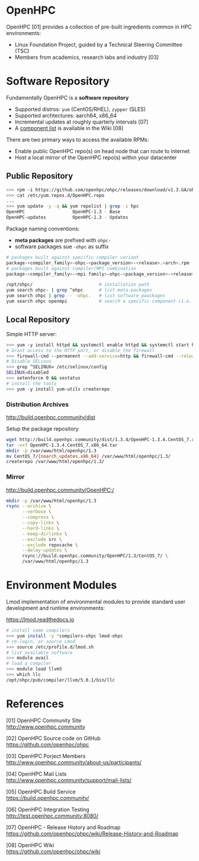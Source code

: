 # OpenHPC

OpenHPC [01] provides a collection of pre-built ingredients common in 
HPC environments:

* Linux Foundation Project, guided by a Technical Steering Committee (TSC)
* Members from academics, research labs and industry [03]

# Software Repository

Fundamentally OpenHPC is a **software repository**

* Supported distros: `yum` (CentOS/RHEL), `zypper` (SLES)
* Supported archtectures: aarch64, x86_64
* Incremental updates at roughly quarterly intervals [07]
* A [component list][list] is available in the Wiki [08]

[list]: https://github.com/openhpc/ohpc/wiki/Component-List-v1.3.8

There are two primary ways to access the available RPMs:

* Enable public OpenHPC repo(s) on head node that can route to internet
* Host a local mirror of the OpenHPC repo(s) within your datacenter

## Public Repository

```bash
>>> rpm -i https://github.com/openhpc/ohpc/releases/download/v1.3.GA/ohpc-release-1.3-1.el7.x86_64.rpm
>>> cat /etc/yum.repos.d/OpenHPC.repo
...
>>> yum update -y -q && yum repolist | grep -i hpc
OpenHPC                  OpenHPC-1.3 - Base                                  821
OpenHPC-updates          OpenHPC-1.3 - Updates                             1,080
```

Package naming conventions:

- **meta packages** are prefixed with `ohpc-`
- software packages sue `-ohpc` as suffix

```bash
# packages built against specific compiler variant
package-<compiler_family>-ohpc-<package_version>-<release>.<arch>.rpm
# packages built against compiler/MPI combination
package-<compiler_family>-<mpi family>-ohpc-<package_version>-<release>.<arch>.r
```

```bash
/opt/ohpc/                         # installation path
yum search ohpc- | grep ^ohpc      # list meta-packages
yum search ohpc | grep -- -ohpc.   # list software paackages
yum search ohpc openmpi            # search a specific component (i.e. openmpi)
```

## Local Repository

Simple HTTP server:

```bash
>>> yum -y install httpd && systemctl enable httpd && systemctl start httpd
# Grant access to the HTTP port, or disable the firewall 
>>> firewall-cmd --permanent --add-service=http && firewall-cmd --reload
# Disable SELinux
>>> grep ^SELINUX= /etc/selinux/config
SELINUX=disabled
>>> setenforce 0 && sestatus
# install the tools
>>> yum -y install yum-utils createrepo
```

### Distribution Archives

<http://build.openhpc.community/dist>

Setup the package repository

```bash
wget http://build.openhpc.community/dist/1.3.4/OpenHPC-1.3.4.CentOS_7.x86_64.tar
tar -vxf OpenHPC-1.3.4.CentOS_7.x86_64.tar
mkdir -p /var/www/html/openhpc/1.3
mv CentOS_7/{noarch,updates,x86_64} /var/www/html/openhpc/1.3/
createrepo /var/www/html/openhpc/1.3/
```

### Mirror

<http://build.openhpc.community/OpenHPC:/>

```bash
mkdir -p /var/www/html/openhpc/1.3
rsync --archive \
      --verbose \
      --compress \
      --copy-links \
      --hard-links \
      --keep-dirlinks \
      --exclude src \
      --exclude repocache \
      --delay-updates \
      rsync://build.openhpc.community/OpenHPC/1.3/CentOS_7/ \
      /var/www/html/openhpc/1.3
```

# Environment Modules

Lmod implementation of environmental modules to provide standard 
user development and runtime environments:

<https://lmod.readthedocs.io>

```bash
# install some compilers
>>> yum install -y *compilers-ohpc lmod-ohpc
# re-login, or source Lmod
>>> source /etc/profile.d/lmod.sh
# list available software
>>> module avail
# load a compiler
>>> module load llvm5
>>> which llc
/opt/ohpc/pub/compiler/llvm/5.0.1/bin/llc
```

# References

[01] OpenHPC Community Site  
<http://www.openhpc.community>

[02] OpenHPC Source code on GitHub  
<https://github.com/openhpc/ohpc>

[03] OpenHPC Porject Members  
<http://www.openhpc.community/about-us/participants/>

[04] OpenHPC Mail Lists  
<http://www.openhpc.community/support/mail-lists/>

[05] OpenHPC Build Service  
<https://build.openhpc.community/>

[06] OpenHPC Integration Testing  
<http://test.openhpc.community:8080/>

[07] OpenHPC - Release History and Roadmap  
<https://github.com/openhpc/ohpc/wiki/Release-History-and-Roadmap>

[08] OpenHPC Wiki  
<https://github.com/openhpc/ohpc/wiki>
